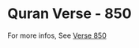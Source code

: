# Quran Verse - 850 

For more infos, See [Verse 850](https://www.quranbookk.com/quran/search?q=850)
